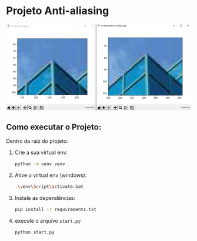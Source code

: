 # Projeto Anti-aliasing
![image](img/image.png)
## Como executar o Projeto:

Dentro da raiz do projeto:


1. Crie a sua virtual env:
    ```sh
    python -m venv venv
    ```

2. Ative o virtual env (windows):
    ```sh
    .\venv\Script\activate.bat
    ```
3. Instale as dependências:
    ```sh
    pip install -r requirements.txt
    ```
4. execute o arquivo `start.py`
    ```sh
    python start.py
    ```
